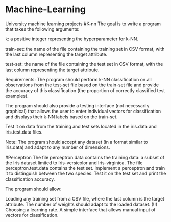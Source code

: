 # Machine-Learning
University machine learning projects
#K-nn
The goal is to write a program that takes the following arguments:

k: a positive integer representing the hyperparameter for k-NN.

train-set: the name of the file containing the training set in CSV format, with the last column representing the target attribute.

test-set: the name of the file containing the test set in CSV format, with the last column representing the target attribute.

Requirements:
The program should perform k-NN classification on all observations from the test-set file based on the train-set file and provide the accuracy of this classification (the proportion of correctly classified test examples).

The program should also provide a testing interface (not necessarily graphical) that allows the user to enter individual vectors for classification and displays their k-NN labels based on the train-set.

Test it on data from the training and test sets located in the iris.data and iris.test.data files.

Note: The program should accept any dataset (in a format similar to iris.data) and adapt to any number of dimensions.

#Perceptron
The file perceptron.data contains the training data: a subset of the Iris dataset limited to Iris-versicolor and Iris-virginica. The file perceptron.test.data contains the test set. Implement a perceptron and train it to distinguish between the two species. Test it on the test set and print the classification accuracy.

The program should allow:

Loading any training set from a CSV file, where the last column is the target attribute. The number of weights should adapt to the loaded dataset. (!!)
Choosing a learning rate.
A simple interface that allows manual input of vectors for classification.
